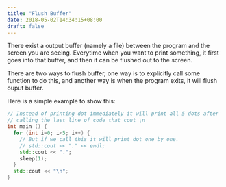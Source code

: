 ```yaml
---
title: "Flush Buffer"
date: 2018-05-02T14:34:15+08:00
draft: false
---
```


There exist a output buffer (namely a file) between the program and the screen you are seeing. Everytime when you want to print something, it first goes into that buffer, and then it can be flushed out to the screen.

There are two ways to flush buffer, one way is to explicitly call some function to do this, and another way is when the program exits, it will flush ouput buffer.

Here is a simple example to show this:

```cpp
// Instead of printing dot immediately it will print all 5 dots after
// calling the last line of code that cout \n
int main () {
  for (int i=0; i<5; i++) {
    // But if we call this it will print dot one by one.
    // std::cout << "." << endl;
    std::cout << ".";
    sleep(1);
  }
  std::cout << "\n";
}
```
